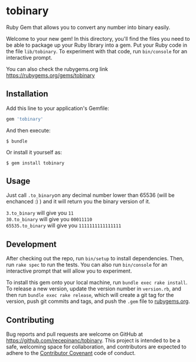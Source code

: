 # tobinary

Ruby Gem that allows you to convert any number into binary easily.

Welcome to your new gem! In this directory, you'll find the files you need to be able to package up your Ruby library into a gem. Put your Ruby code in the file `lib/tobinary`. To experiment with that code, run `bin/console` for an interactive prompt.

You can also check the rubygems.org link https://rubygems.org/gems/tobinary

## Installation

Add this line to your application's Gemfile:

```ruby
gem 'tobinary'
```

And then execute:

    $ bundle

Or install it yourself as:

    $ gem install tobinary

## Usage

Just call `.to_binary`on any decimal number lower than 65536 (will be enchanced :) ) and it will return you the binary version of it.

` 3.to_binary ` will give you ` 11 `<br />` 30.to_binary ` will give you ` 00011110 `<br />` 65535.to_binary ` will give you ` 1111111111111111 `

## Development

After checking out the repo, run `bin/setup` to install dependencies. Then, run `rake spec` to run the tests. You can also run `bin/console` for an interactive prompt that will allow you to experiment.

To install this gem onto your local machine, run `bundle exec rake install`. To release a new version, update the version number in `version.rb`, and then run `bundle exec rake release`, which will create a git tag for the version, push git commits and tags, and push the `.gem` file to [rubygems.org](https://rubygems.org).

## Contributing

Bug reports and pull requests are welcome on GitHub at https://github.com/recepinanc/tobinary. This project is intended to be a safe, welcoming space for collaboration, and contributors are expected to adhere to the [Contributor Covenant](http://contributor-covenant.org) code of conduct.
